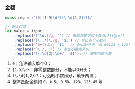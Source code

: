 ### 金额

```js
const reg = /^(0|[1-9]\d*)(\.\d{1,2})?$/

// 输入过滤
let value = input
    .replace(/[^\d.]/g, '') // 去除非数字和小数点[7](@ref)
    .replace(/(\..*)\./g, '$1') // 禁止多个小数点
    .replace(/^0+(\d)/, '$1') // 防止前导零（如 00123 → 123）
    .replace(/^\./, '') // 禁止小数点开头
    .replace(/(\.\d{2})\d+/, '$1'); // 限制两位小数
```

1. `0`：允许输入单个0；
2. `[1-9]\d*`：非零整数部分，不能以0开头；
3. `(\.\d{1,2})?`：可选的小数部分，最多两位；
4. 整体匹配金额如 `0`、`0.5`、`0.50`、`123`、`123.45` 等